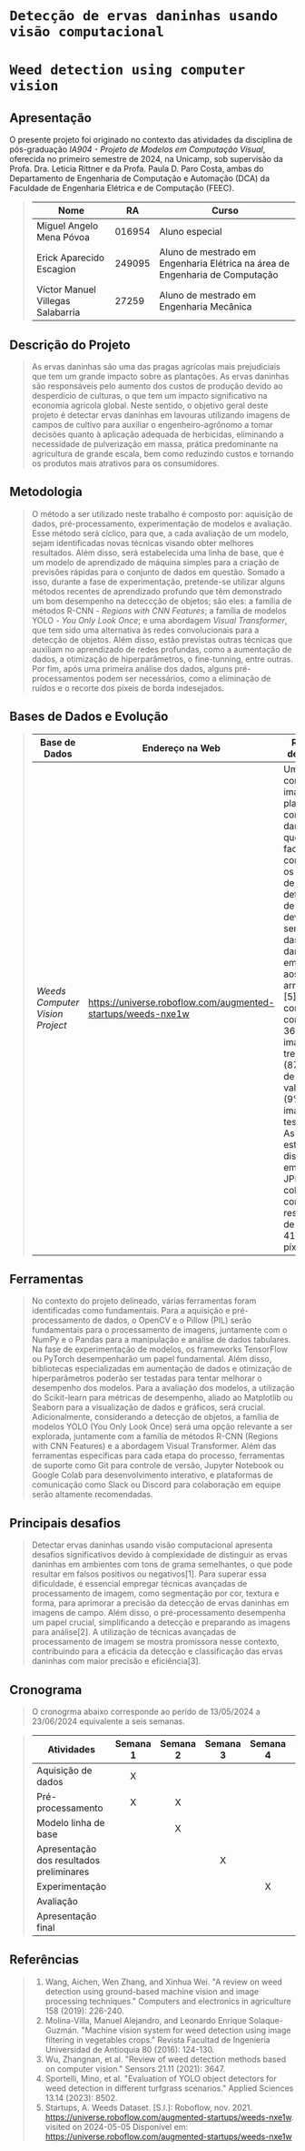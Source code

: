 # `Detecção de ervas daninhas usando visão computacional`
# `Weed detection using computer vision`

## Apresentação

O presente projeto foi originado no contexto das atividades da disciplina de pós-graduação *IA904 - Projeto de Modelos em Computação Visual*, 
oferecida no primeiro semestre de 2024, na Unicamp, sob supervisão da Profa. Dra. Leticia Rittner e da Profa. Paula D. Paro Costa, ambas do Departamento de Engenharia de Computação e Automação (DCA) da Faculdade de Engenharia Elétrica e de Computação (FEEC).

> |Nome  | RA | Curso|
> |--|--|--|
> | Miguel Angelo Mena Póvoa | 016954  | Aluno especial|
> | Erick Aparecido Escagion | 249095  | Aluno de mestrado em Engenharia Elétrica na área de Engenharia de Computação|
> | Víctor Manuel Villegas Salabarria  | 27259  | Aluno de mestrado em Engenharia Mecânica|


## Descrição do Projeto
> As ervas daninhas são uma das pragas agrícolas mais prejudiciais que tem um grande impacto sobre as plantações. As ervas daninhas são responsáveis pelo aumento dos custos de produção devido ao desperdício de culturas, o que tem um impacto significativo na economia agrícola global. Neste sentido, o objetivo geral deste projeto é detectar ervas daninhas em lavouras utilizando imagens de campos de cultivo para auxiliar o engenheiro-agrônomo a tomar decisões quanto à aplicação adequada de herbicidas, eliminando a necessidade de pulverização em massa, prática predominante na agricultura de grande escala, bem como reduzindo custos e tornando os produtos mais atrativos para os consumidores. 

## Metodologia
> O método a ser utilizado neste trabalho é composto por: aquisição de dados, pré-processamento, experimentação de modelos e avaliação. Esse método será cíclico, para que, a cada avaliação de um modelo, sejam identificadas novas técnicas visando obter melhores resultados. Além disso, será estabelecida uma linha de base, que é um modelo de aprendizado de máquina simples para a criação de previsões rápidas para o conjunto de dados em questão. Somado a isso, durante a fase de experimentação, pretende-se utilizar alguns métodos recentes de aprendizado profundo que têm demonstrado um bom desempenho na deteccção de objetos; são eles: a família de métodos R-CNN - *Regions with CNN Features*; a família de modelos YOLO - *You Only Look Once*; e uma abordagem *Visual Transformer*, que tem sido uma alternativa às redes convolucionais para a detecção de objetos. Além disso, estão previstas outras técnicas que auxiliam no aprendizado de redes profundas, como a aumentação de dados, a otimização de hiperparâmetros, o fine-tunning, entre outras. Por fim, após uma primeira análise dos dados, alguns pré-processamentos podem ser necessários, como a eliminação de ruídos e o recorte dos píxeis de borda indesejados. 

## Bases de Dados e Evolução

> |Base de Dados | Endereço na Web | Resumo descritivo
> |----- | ----- | -----
> *Weeds Computer Vision Project* | https://universe.roboflow.com/augmented-startups/weeds-nxe1w | Um conjunto de imagens de plantações com ervas daninhas que pode facilmente confundir os modelos de detecção de objetos devido à semelhança das ervas daninhas em relação aos seus arredores [5]. Esse conjunto contém 3664 imagens de treinamento (87%), 359 de validação (9%) e 180 imagens de teste (4%). As imagens estão disponíveis em formato JPEG, coloridas e com resolução de 416x416 píxeis.

## Ferramentas
> No contexto do projeto delineado, várias ferramentas foram identificadas como fundamentais. Para a aquisição e pré-processamento de dados, o OpenCV e o Pillow (PIL) serão fundamentais para o processamento de imagens, juntamente com o NumPy e o Pandas para a manipulação e análise de dados tabulares. Na fase de experimentação de modelos, os frameworks TensorFlow ou PyTorch desempenharão um papel fundamental. Além disso,  bibliotecas especializadas em aumentação de dados e otimização de hiperparâmetros poderão ser testadas para tentar melhorar o desempenho dos modelos. Para a avaliação dos modelos, a utilização do Scikit-learn para métricas de desempenho, aliado ao Matplotlib ou Seaborn para a visualização de dados e gráficos, será crucial. Adicionalmente, considerando a detecção de objetos, a família de modelos YOLO (You Only Look Once) será uma opção relevante a ser explorada, juntamente com a família de métodos R-CNN (Regions with CNN Features) e a abordagem Visual Transformer. Além das ferramentas específicas para cada etapa do processo, ferramentas de suporte como Git para controle de versão, Jupyter Notebook ou Google Colab para desenvolvimento interativo, e plataformas de comunicação como Slack ou Discord para colaboração em equipe serão altamente recomendadas.

## Principais desafios
> Detectar ervas daninhas usando visão computacional apresenta desafios significativos devido à complexidade de distinguir as ervas daninhas em ambientes com tons de grama semelhantes, o que pode resultar em falsos positivos ou negativos[1]. Para superar essa dificuldade, é essencial empregar técnicas avançadas de processamento de imagem, como segmentação por cor, textura e forma, para aprimorar a precisão da detecção de ervas daninhas em imagens de campo. Além disso, o pré-processamento desempenha um papel crucial, simplificando a detecção e preparando as imagens para análise[2]. A utilização de técnicas avançadas de processamento de imagem se mostra promissora nesse contexto, contribuindo para a eficácia da detecção e classificação das ervas daninhas com maior precisão e eficiência[3].

## Cronograma

> O cronogrma abaixo corresponde ao perído de 13/05/2024 a 23/06/2024 equivalente a seis semanas.

> |Atividades  | Semana 1 | Semana 2| Semana 3| Semana 4| Semana 5| Semana 6| 
> |--|:--:|:--:|:--:|:--:|:--:|:--:|
> | Aquisição de dados | X | | | | | |
> | Pré-processamento |  X | X | | | | |
> | Modelo linha de base |   | X |  |  | | |
> | Apresentação dos resultados preliminares |   |  | X |  | | |
> | Experimentação |   |  | | X | X | X |
> | Avaliação |   |  |  |  | X | X |
> | Apresentação final |   |  |  |  |  | X|

## Referências

> 1. Wang, Aichen, Wen Zhang, and Xinhua Wei. "A review on weed detection using ground-based machine vision and image processing techniques." Computers and electronics in agriculture 158 (2019): 226-240.
> 2. Molina-Villa, Manuel Alejandro, and Leonardo Enrique Solaque-Guzmán. "Machine vision system for weed detection using image filtering in vegetables crops." Revista Facultad de Ingeniería Universidad de Antioquia 80 (2016): 124-130.
> 3. Wu, Zhangnan, et al. "Review of weed detection methods based on computer vision." Sensors 21.11 (2021): 3647.
> 4. Sportelli, Mino, et al. "Evaluation of YOLO object detectors for weed detection in different turfgrass scenarios." Applied Sciences 13.14 (2023): 8502.
> 5. Startups, A. Weeds Dataset. [S.l.]: Roboflow, nov. 2021. https://universe.roboflow.com/augmented-startups/weeds-nxe1w. visited on 2024-05-05 Disponível em: <https://universe.roboflow.com/augmented-startups/weeds-nxe1w> 

